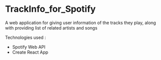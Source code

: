 # TrackInfo_for_Spotify
A web application for giving user information of the tracks they play, along with providing list of related artists and songs

Technologies used :
- Spotify Web API
- Create React App
